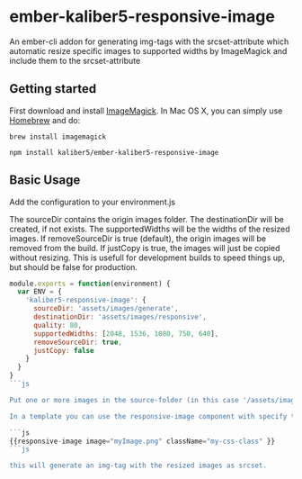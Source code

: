 # ember-kaliber5-responsive-image

An ember-cli addon for generating img-tags with the srcset-attribute which automatic resize specific images to supported widths by ImageMagick and include them to the srcset-attribute


## Getting started
First download and install [ImageMagick](http://www.imagemagick.org/). In Mac OS X, you can simply use [Homebrew](http://mxcl.github.io/homebrew/) and do:

    brew install imagemagick

    npm install kaliber5/ember-kaliber5-responsive-image


## Basic Usage

Add the configuration to your environment.js

The sourceDir contains the origin images folder.
The destinationDir will be created, if not exists.
The supportedWidths will be the widths of the resized images.
If removeSourceDir is true (default), the origin images will be removed from the build.
If justCopy is true, the images will just be copied without resizing. This is usefull for development builds to speed things up, but should be false for production.

```js
module.exports = function(environment) {
  var ENV = {
    'kaliber5-responsive-image': {
      sourceDir: 'assets/images/generate',
      destinationDir: 'assets/images/responsive',
      quality: 80,
      supportedWidths: [2048, 1536, 1080, 750, 640],
      removeSourceDir: true,
      justCopy: false
    }
  }
}
```js

Put one or more images in the source-folder (in this case '/assets/images/generate/'), like 'myImage.png', and build the project.

In a template you can use the responsive-image component with specify the image. Other attributes like 'style', 'className',... are optional:

```js
{{responsive-image image="myImage.png" className="my-css-class" }}
```js

this will generate an img-tag with the resized images as srcset.